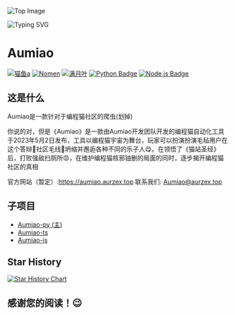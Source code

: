 ![Top Image](https://capsule-render.vercel.app/api?type=waving&color=66ccff&height=250&section=header)

![Typing SVG](https://readme-typing-svg.demolab.com?font=Hanalei+Fill&size=50&pause=1000&color=66CCFF&background=FFFFFF00&center=%E7%9C%9F&vCenter=%E7%9C%9F&repeat=%E7%9C%9F&random=%E5%81%87&width=200&height=100&lines=Aumiao)

# Aumiao

[![猫鱼a](https://img.shields.io/badge/猫鱼a-66ccff)](https://github.com/zybqw/)
[![Nomen](https://img.shields.io/badge/Nomen-66ccff)](https://github.com/helloyork/)
[![满月叶](https://img.shields.io/badge/满月叶-66ccff)](https://github.com/MoonLeeeaf/)
[![Python Badge](https://img.shields.io/badge/-Python-66ccff?style=flat&logo=Python&logoColor=white)](https://www.python.org/)
[![Node.js Badge](https://img.shields.io/badge/-Node.js-66ccff?style=flat&logo=nodedotjs&logoColor=white)](https://nodejs.org/zh-cn)

## 这是什么

Aumiao是一款针对于编程猫社区的爬虫(划掉)

你说的对，但是《Aumiao》是一款由Aumiao开发团队开发的编程猫自动化工具
于2023年5月2日发布，工具以编程猫宇宙为舞台，玩家可以扮演扮演毛毡用户在这个答辩💩社区毛线🧶坍缩并邂逅各种不同的乐子人😋。在领悟了《猫站圣经》后，打败强敌扫厕所😡，在维护编程猫核邪铀删的局面的同时，逐步揭开编程猫社区的真相

官方网站（暂定）:<https://aumiao.aurzex.top>
联系我们: <Aumiao@aurzex.top>

## 子项目

- [Aumiao-py (主)](Aumiao-py/readme.md)
- [Aumiao-ts](Aumiao-ts/README.md)
- [Aumiao-js](Aumiao-js/readme.md)

## Star History

[![Star History Chart](https://api.star-history.com/svg?repos=aurzex/Aumiao&type=Date)](https://star-history.com/#aurzex/Aumiao&Date)

## 感谢您的阅读！😉
